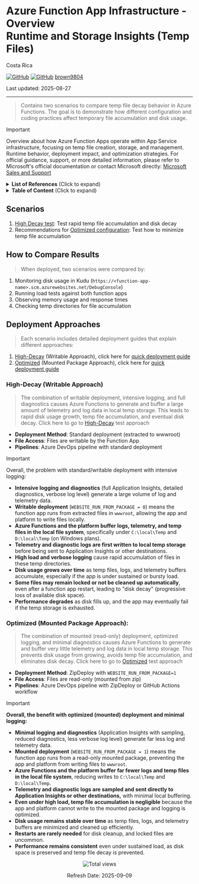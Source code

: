 # Azure Function App Infrastructure - Overview <br/> Runtime and Storage Insights (Temp Files)

Costa Rica

[![GitHub](https://badgen.net/badge/icon/github?icon=github&label)](https://github.com)
[![GitHub](https://img.shields.io/badge/--181717?logo=github&logoColor=ffffff)](https://github.com/)
[brown9804](https://github.com/brown9804)

Last updated: 2025-08-27

-----------------------------

> Contains two scenarios to compare temp file decay behavior in Azure Functions. The goal is to demonstrate how different configuration and coding practices affect temporary file accumulation and disk usage.

> [!IMPORTANT]
> Overview about how Azure Function Apps operate within App Service infrastructure, focusing on temp file creation, storage, and management. Runtime behavior, deployment impact, and optimization strategies. For official guidance, support, or more detailed information, please refer to Microsoft's official documentation or contact Microsoft directly: [Microsoft Sales and Support](https://support.microsoft.com/contactus?ContactUsExperienceEntryPointAssetId=S.HP.SMC-HOME)

<details>
<summary><b>List of References</b> (Click to expand)</summary>
  
- [Kudu service overview](https://learn.microsoft.com/en-us/azure/app-service/resources-kudu)
- [log levels types](https://learn.microsoft.com/en-us/azure/azure-functions/configure-monitoring?tabs=v2#configure-log-levels)
- [How to configure monitoring for Azure Functions](https://learn.microsoft.com/en-us/azure/azure-functions/configure-monitoring?tabs=v2)
- [host.json reference for Azure Functions 2.x and later](https://learn.microsoft.com/en-us/azure/azure-functions/functions-host-json#override-hostjson-values)
- [Sampling overrides %](https://learn.microsoft.com/en-us/azure/azure-monitor/app/java-standalone-config#sampling-overrides)
- [Sampling in Azure Monitor Application Insights with OpenTelemetry](https://learn.microsoft.com/en-us/azure/azure-monitor/app/opentelemetry-sampling)
- [Azure Functions deployment technologies](https://learn.microsoft.com/en-us/azure/azure-functions/functions-deployment-technologies)
- [Run your Azure Functions from a package file](https://learn.microsoft.com/en-us/azure/azure-functions/run-functions-from-deployment-package)
- [Continuous delivery by using Azure DevOps](https://learn.microsoft.com/en-us/azure/azure-functions/functions-continuous-deployment)
- [Continuous delivery by using GitHub Actions](https://learn.microsoft.com/en-us/azure/azure-functions/functions-how-to-github-actions)
- [Best practices for reliable Azure Functions](https://learn.microsoft.com/en-us/azure/azure-functions/functions-best-practices)
- [Improve the performance and reliability of Azure Functions](https://learn.microsoft.com/en-us/azure/azure-functions/performance-reliability)
- [Accessing the kudu service](https://github.com/projectkudu/kudu/wiki/Accessing-the-kudu-service) - GitHub repo
- [Understanding the Azure App Service file system](https://github.com/projectkudu/kudu/wiki/Understanding-the-Azure-App-Service-file-system#temporary-files) - GitHub repo

</details>

<details>
<summary><b>Table of Content</b> (Click to expand)</summary>

- [Scenarios](#scenarios)
- [How to Compare Results](#how-to-compare-results)
- [Deployment Approaches](#deployment-approaches)
    - [High-Decay ](#high-decay-writable-approach) - `Writable Approach + Configs`
    - [Optimized](#optimized-mounted-package-approach) - `Mounted Package Approach + Configs`

</details>

## Scenarios

1. [High Decay test](./scenario1-high-decay): Test rapid temp file accumulation and disk decay
2. Recommendations for [Optimized configuration](./scenario2-optimized): Test how to minimize temp file accumulation
   
## How to Compare Results

> When deployed, two scenarios were compared by:

1. Monitoring disk usage in Kudu (`https://<function-app-name>.scm.azurewebsites.net/DebugConsole`)
2. Running load tests against both function apps
3. Observing memory usage and response times
4. Checking temp directories for file accumulation

## Deployment Approaches

> Each scenario includes detailed deployment guides that explain different approaches:

1. [High-Decay](./scenario1-high-decay) (Writable Approach), click here for [quick deployment guide](./scenario1-high-decay/DEPLOYMENT.md)
2. [Optimized](./scenario2-optimized) (Mounted Package Approach), click here for [quick deployment guide](./scenario2-optimized/DEPLOYMENT.md)

###  High-Decay (Writable Approach)

> The combination of writable deployment, intensive logging, and full diagnostics causes Azure Functions to generate and buffer a large amount of telemetry and log data in local temp storage. This leads to rapid disk usage growth, temp file accumulation, and eventual disk decay. Click here to go to [High-Decay](./scenario1-high-decay) test approach

- **Deployment Method**: Standard deployment (extracted to wwwroot)
- **File Access**: Files are writable by the Function App
- **Pipelines**: Azure DevOps pipeline with standard deployment

> [!IMPORTANT]
> Overall, the problem with standard/writable deployment with intensive logging:
> - **Intensive logging and diagnostics** (full Application Insights, detailed diagnostics, verbose log level) generate a large volume of log and telemetry data.
> - **Writable deployment** (`WEBSITE_RUN_FROM_PACKAGE = 0`) means the function app runs from extracted files in `wwwroot`, allowing the app and platform to write files locally.
> - **Azure Functions and the platform buffer logs, telemetry, and temp files in the local file system**, specifically under `C:\local\Temp` and `D:\local\Temp` (on Windows plans).
> - **Telemetry and diagnostic logs are first written to local temp storage** before being sent to Application Insights or other destinations.
> - **High load and verbose logging** cause rapid accumulation of files in these temp directories.
> - **Disk usage grows over time** as temp files, logs, and telemetry buffers accumulate, especially if the app is under sustained or bursty load.
> - **Some files may remain locked or not be cleaned up automatically**, even after a function app restart, leading to "disk decay" (progressive loss of available disk space).
> - **Performance degrades** as disk fills up, and the app may eventually fail if the temp storage is exhausted.

### Optimized (Mounted Package Approach):

> The combination of mounted (read-only) deployment, optimized logging, and minimal diagnostics causes Azure Functions to generate and buffer very little telemetry and log data in local temp storage. This prevents disk usage from growing, avoids temp file accumulation, and eliminates disk decay. Click here to go to [Optimized](./scenario2-optimized) test approach

- **Deployment Method**: ZipDeploy with `WEBSITE_RUN_FROM_PACKAGE=1`
- **File Access**: Files are read-only (mounted from zip)
- **Pipelines**: Azure DevOps pipeline with ZipDeploy or GitHub Actions workflow

> [!IMPORTANT]
> **Overall, the benefit with optimized (mounted) deployment and minimal logging:**
> - **Minimal logging and diagnostics** (Application Insights with sampling, reduced diagnostics, less verbose log level) generate far less log and telemetry data.
> - **Mounted deployment** (`WEBSITE_RUN_FROM_PACKAGE = 1`) means the function app runs from a read-only mounted package, preventing the app and platform from writing files to `wwwroot`.
> - **Azure Functions and the platform buffer far fewer logs and temp files in the local file system**, reducing writes to `C:\local\Temp` and `D:\local\Temp`.
> - **Telemetry and diagnostic logs are sampled and sent directly to Application Insights or other destinations,** with minimal local buffering.
> - **Even under high load, temp file accumulation is negligible** because the app and platform cannot write to the mounted package and logging is optimized.
> - **Disk usage remains stable over time** as temp files, logs, and telemetry buffers are minimized and cleaned up efficiently.
> - **Restarts are rarely needed** for disk cleanup, and locked files are uncommon.
> - **Performance remains consistent** even under sustained load, as disk space is preserved and temp file decay is prevented.


<!-- START BADGE -->
<div align="center">
  <img src="https://img.shields.io/badge/Total%20views-1566-limegreen" alt="Total views">
  <p>Refresh Date: 2025-09-09</p>
</div>
<!-- END BADGE -->
